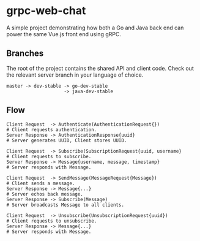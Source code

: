 # grpc-web-chat
A simple project demonstrating how both a Go and Java back end can power the same Vue.js front end using gRPC.

## Branches
The root of the project contains the shared API and client code. Check out the relevant server branch in your language of choice. 
```
master -> dev-stable -> go-dev-stable
                     -> java-dev-stable
```


## Flow

```
Client Request  -> Authenticate(AuthenticationRequest{})                # Client requests authentication.
Server Response -> AuthenticationResponse{uuid}                         # Server generates UUID, Client stores UUID.
    
Client Request  -> Subscribe(SubscriptionRequest{uuid, username}        # Client requests to subscribe.
Server Response -> Message{username, message, timestamp}                # Server responds with Message.

Client Request  -> SendMessage(MessageRequest{Message})                 # Client sends a message.
Server Response -> Message{...}                                         # Server echos back message.
Server Response -> Subscribe(Message)                                   # Server broadcasts Message to all clients.

Client Request  -> Unsubscribe(UnsubscriptionRequest{uuid})             # Client requests to unsubscribe.
Server Response -> Message{...}                                         # Server responds with Message.   
```
